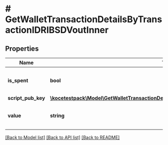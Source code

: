 # # GetWalletTransactionDetailsByTransactionIDRIBSDVoutInner

## Properties

Name | Type | Description | Notes
------------ | ------------- | ------------- | -------------
**is_spent** | **bool** | Defines whether the output is spent or not. |
**script_pub_key** | [**\kocetestpack\Model\GetWalletTransactionDetailsByTransactionIDRIBSDVoutInnerScriptPubKey**](GetWalletTransactionDetailsByTransactionIDRIBSDVoutInnerScriptPubKey.md) |  |
**value** | **string** | Represents the sent/received amount. |

[[Back to Model list]](../../README.md#models) [[Back to API list]](../../README.md#endpoints) [[Back to README]](../../README.md)
